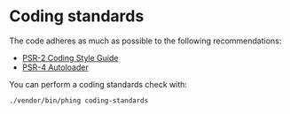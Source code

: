 # Coding standards

The code adheres as much as possible to the following recommendations:

* [PSR-2 Coding Style Guide](http://www.php-fig.org/psr/psr-2/)
* [PSR-4 Autoloader](http://www.php-fig.org/psr/psr-4/)

You can perform a coding standards check with:

```
./vendor/bin/phing coding-standards
```
